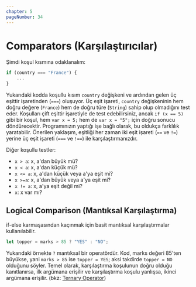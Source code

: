 ```yaml
---
chapter: 5
pageNumber: 34
---
```


# Comparators (Karşılaştırıcılar)

Şimdi koşul kısmına odaklanalım:

```javascript
if (country === "France") {
    ...
}
```

Yukarıdaki kodda koşullu kısım `country` değişkeni ve ardından gelen üç eşittir işaretinden (`===`) oluşuyor. Üç eşit işareti, `country` değişkeninin hem doğru değere (`France`) hem de doğru türe (`String`) sahip olup olmadığını test eder. Koşulları çift eşittir işaretiyle de test edebilirsiniz, ancak `if (x == 5)` gibi bir koşul, hem `var x = 5;` hem de `var x = "5";` için doğru sonucu döndürecektir. Programınızın yaptığı işe bağlı olarak, bu oldukça farklılık yaratabilir. Önerilen yaklaşım, eşitliği her zaman iki eşit işareti (`==` ve `!=`) yerine üç eşit işareti (`===` ve `!==`) ile karşılaştırmanızdır.

Diğer koşullu testler:

- `x > a`: x, a'dan büyük mü?
- `x < a`: x, a'dan küçük mü?
- `x <= a`: x, a'dan küçük veya a'ya eşit mi?
- `x >=a`: x, a'dan büyük veya a'ya eşit mi?
- `x != a`: x, a'ya eşit değil mi?
- `x`: x var mı?

## Logical Comparison (Mantıksal Karşılaştırma)

if-else karmaşasından kaçınmak için basit mantıksal karşılaştırmalar kullanılabilir.

```javascript
let topper = marks > 85 ? "YES" : "NO";
```

Yukarıdaki örnekte `?` mantıksal bir operatördür. Kod, marks değeri 85'ten büyükse, yani `marks > 85` ise `topper = YES`; aksi takdirde `topper = NO` olduğunu söyler. Temel olarak, karşılaştırma koşulunun doğru olduğu kanıtlanırsa, ilk argümana erişilir ve karşılaştırma koşulu yanlışsa, ikinci argümana erişilir. (bkz: [Ternary Operator](https://developer.mozilla.org/en-US/docs/Web/JavaScript/Reference/Operators/Conditional_operator))
